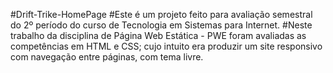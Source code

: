 #Drift-Trike-HomePage
#Este é um projeto feito para avaliação semestral do 2º período do curso de Tecnologia em Sistemas para Internet.
#Neste trabalho da disciplina de Página Web Estática - PWE foram avaliadas as competências em HTML e CSS; cujo intuito era produzir um site responsivo com navegação entre páginas, com tema livre.
